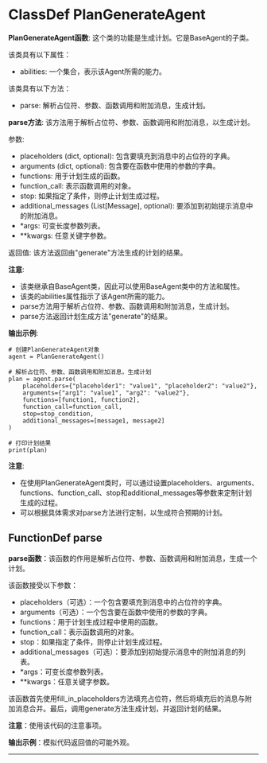 # ClassDef PlanGenerateAgent
**PlanGenerateAgent函数**: 这个类的功能是生成计划。它是BaseAgent的子类。

该类具有以下属性：
- abilities: 一个集合，表示该Agent所需的能力。

该类具有以下方法：
- parse: 解析占位符、参数、函数调用和附加消息，生成计划。

**parse方法**:
该方法用于解析占位符、参数、函数调用和附加消息，以生成计划。

参数:
- placeholders (dict, optional): 包含要填充到消息中的占位符的字典。
- arguments (dict, optional): 包含要在函数中使用的参数的字典。
- functions: 用于计划生成的函数。
- function_call: 表示函数调用的对象。
- stop: 如果指定了条件，则停止计划生成过程。
- additional_messages (List[Message], optional): 要添加到初始提示消息中的附加消息。
- *args: 可变长度参数列表。
- **kwargs: 任意关键字参数。

返回值:
该方法返回由"generate"方法生成的计划的结果。

**注意**: 
- 该类继承自BaseAgent类，因此可以使用BaseAgent类中的方法和属性。
- 该类的abilities属性指示了该Agent所需的能力。
- parse方法用于解析占位符、参数、函数调用和附加消息，生成计划。
- parse方法返回计划生成方法"generate"的结果。

**输出示例**:
```
# 创建PlanGenerateAgent对象
agent = PlanGenerateAgent()

# 解析占位符、参数、函数调用和附加消息，生成计划
plan = agent.parse(
    placeholders={"placeholder1": "value1", "placeholder2": "value2"},
    arguments={"arg1": "value1", "arg2": "value2"},
    functions=[function1, function2],
    function_call=function_call,
    stop=stop_condition,
    additional_messages=[message1, message2]
)

# 打印计划结果
print(plan)
```

**注意**:
- 在使用PlanGenerateAgent类时，可以通过设置placeholders、arguments、functions、function_call、stop和additional_messages等参数来定制计划生成的过程。
- 可以根据具体需求对parse方法进行定制，以生成符合预期的计划。
## FunctionDef parse
**parse函数**：该函数的作用是解析占位符、参数、函数调用和附加消息，生成一个计划。

该函数接受以下参数：
- placeholders（可选）：一个包含要填充到消息中的占位符的字典。
- arguments（可选）：一个包含要在函数中使用的参数的字典。
- functions：用于计划生成过程中使用的函数。
- function_call：表示函数调用的对象。
- stop：如果指定了条件，则停止计划生成过程。
- additional_messages（可选）：要添加到初始提示消息中的附加消息的列表。
- *args：可变长度参数列表。
- **kwargs：任意关键字参数。

该函数首先使用fill_in_placeholders方法填充占位符，然后将填充后的消息与附加消息合并。最后，调用generate方法生成计划，并返回计划的结果。

**注意**：使用该代码的注意事项。

**输出示例**：模拟代码返回值的可能外观。
***
